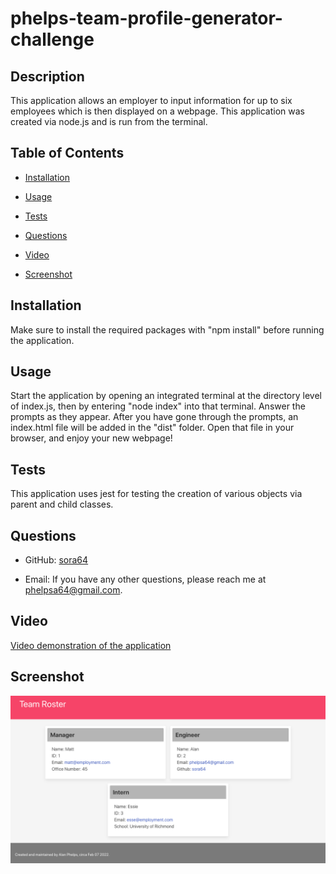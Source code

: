 
  # phelps-team-profile-generator-challenge

  

  ## Description

  This application allows an employer to input information for up to six employees which is then displayed on a webpage. This application was created via node.js and is run from the terminal.

  ## Table of Contents

  - [Installation](#installation)
  - [Usage](#usage)
  
  
  - [Tests](#tests)
    
  - [Questions](#questions)

  - [Video](#video)

  - [Screenshot](#screenshot)
  

  ## Installation

  Make sure to install the required packages with "npm install" before running the application.

  ## Usage

  Start the application by opening an integrated terminal at the directory level of index.js, then by entering "node index" into that terminal. Answer the prompts as they appear. After you have gone through the prompts, an index.html file will be added in the "dist" folder. Open that file in your browser, and enjoy your new webpage!





  ## Tests
  This application uses jest for testing the creation of various objects via parent and child classes.
    


  ## Questions

  - GitHub: [sora64](https://github.com/sora64/)

  - Email: If you have any other questions, please reach me at [phelpsa64@gmail.com](mailto:phelpsa64@gmail.com).


  ## Video

  [Video demonstration of the application](https://watch.screencastify.com/v/0ebeRx8dLUezg3dfHqkc)


  ## Screenshot

  ![Screnshot of a webpage generated by the application](./images/applicationScreenShot.png)